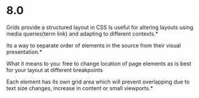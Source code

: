 # 8.0

Grids provide a structured layout in CSS
Is useful for altering layouts using media queries(term link) and adapting to different contexts.*

Its a way to separate order of elements in the source from their visual presentation.*

What it means to you: free to change location of page elements as is best for your layout at different breakpoints

Each element has its own grid area which will prevent overlapping due to text size changes, increase in content or small viewports.*